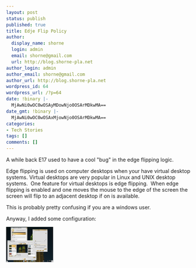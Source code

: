 ```yaml
---
layout: post
status: publish
published: true
title: Edje Flip Policy
author:
  display_name: shorne
  login: admin
  email: shorne@gmail.com
  url: http://blog.shorne-pla.net
author_login: admin
author_email: shorne@gmail.com
author_url: http://blog.shorne-pla.net
wordpress_id: 64
wordpress_url: /?p=64
date: !binary |-
  MjAwNi0wOC0wOSAyMDowNjo0OSArMDkwMA==
date_gmt: !binary |-
  MjAwNi0wOC0wOSAxMjowNjo0OSArMDkwMA==
categories:
- Tech Stories
tags: []
comments: []
---
```

<p>A while back E17 used to have a cool "bug" in the edge flipping logic.</p>
<p>Edge flipping is used on computer desktops when your have virtual desktop systems. Virtual desktops are very popular in Linux and UNIX desktop systems.  One feature for virtual desktops is edge flipping.  When edge flipping is enabled and one moves the mouse to the edge of the screen the screen will flip to an adjacent desktop if on is available.</p>
<p>This is probably pretty confusing if you are a windows user.</p>
<p>Anyway, I added some configuration:</p>
<p><a title="e17-policy-flip.png" class="imagelink" href="/content/2006/08/e17-policy-flip.png"><img width="128" height="96" alt="e17-policy-flip.png" id="image63" src="/content/2006/08/e17-policy-flip.thumbnail.png" /></a></p>
